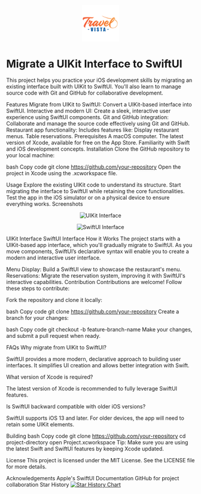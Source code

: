 <p align="center"> <img src="icone.png" img width="100" > </p>

 <h1>Migrate a UIKit Interface to SwiftUI</h1> 
 
 <p> This project helps you practice your iOS development skills by migrating an existing interface built with UIKit to SwiftUI. You'll also learn to manage source code with Git and GitHub for collaborative development. </p>
 
Features
Migrate from UIKit to SwiftUI: Convert a UIKit-based interface into SwiftUI.
Interactive and modern UI: Create a sleek, interactive user experience using SwiftUI components.
Git and GitHub integration: Collaborate and manage the source code effectively using Git and GitHub.
Restaurant app functionality: Includes features like:
Display restaurant menus.
Table reservations.
Prerequisites
A macOS computer.
The latest version of Xcode, available for free on the App Store.
Familiarity with Swift and iOS development concepts.
Installation
Clone the GitHub repository to your local machine:

bash
Copy code
git clone https://github.com/your-repository
Open the project in Xcode using the .xcworkspace file.

Usage
Explore the existing UIKit code to understand its structure.
Start migrating the interface to SwiftUI while retaining the core functionalities.
Test the app in the iOS simulator or on a physical device to ensure everything works.
Screenshots
<p align="center"><img alt="UIKit Interface" src="Images/uikit_interface.png" width="200"></p>    <p align="center"><img alt="SwiftUI Interface" src="Images/swiftui_interface.png" width="200"></p>
UIKit Interface    SwiftUI Interface
How it Works
The project starts with a UIKit-based app interface, which you'll gradually migrate to SwiftUI. As you move components, SwiftUI’s declarative syntax will enable you to create a modern and interactive user interface.

Menu Display: Build a SwiftUI view to showcase the restaurant's menu.
Reservations: Migrate the reservation system, improving it with SwiftUI's interactive capabilities.
Contribution
Contributions are welcome! Follow these steps to contribute:

Fork the repository and clone it locally:

bash
Copy code
git clone https://github.com/your-repository
Create a branch for your changes:

bash
Copy code
git checkout -b feature-branch-name
Make your changes, and submit a pull request when ready.

FAQs
Why migrate from UIKit to SwiftUI?

SwiftUI provides a more modern, declarative approach to building user interfaces. It simplifies UI creation and allows better integration with Swift.

What version of Xcode is required?

The latest version of Xcode is recommended to fully leverage SwiftUI features.

Is SwiftUI backward compatible with older iOS versions?

SwiftUI supports iOS 13 and later. For older devices, the app will need to retain some UIKit elements.

Building
bash
Copy code
git clone https://github.com/your-repository
cd project-directory
open Project.xcworkspace
Tip: Make sure you are using the latest Swift and SwiftUI features by keeping Xcode updated.

License
This project is licensed under the MIT License. See the LICENSE file for more details.

Acknowledgements
Apple's SwiftUI Documentation
GitHub for project collaboration
Star History
<a href="https://star-history.com/#your-repository&Date"> <picture> <source media="(prefers-color-scheme: dark)" srcset="https://api.star-history.com/svg?repos=your-repository&type=Date&theme=dark" /> <source media="(prefers-color-scheme: light)" srcset="https://api.star-history.com/svg?repos=your-repository&type=Date" /> <img alt="Star History Chart" src="https://api.star-history.com/svg?repos=your-repository&type=Date" /> </picture> </a>
